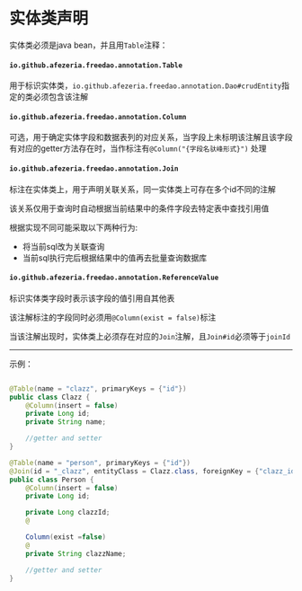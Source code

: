 # 实体类声明

实体类必须是java bean，并且用`Table`注释：

#### `io.github.afezeria.freedao.annotation.Table`

用于标识实体类，`io.github.afezeria.freedao.annotation.Dao#crudEntity`指定的类必须包含该注解

#### `io.github.afezeria.freedao.annotation.Column`

可选，用于确定实体字段和数据表列的对应关系，当字段上未标明该注解且该字段有对应的getter方法存在时，当作标注有`@Column("{字段名驮峰形式}")`
处理

#### `io.github.afezeria.freedao.annotation.Join`

标注在实体类上，用于声明关联关系，同一实体类上可存在多个id不同的注解

该关系仅用于查询时自动根据当前结果中的条件字段去特定表中查找引用值

根据实现不同可能采取以下两种行为:

- 将当前sql改为关联查询
- 当前sql执行完后根据结果中的值再去批量查询数据库

#### `io.github.afezeria.freedao.annotation.ReferenceValue`

标识实体类字段时表示该字段的值引用自其他表

该注解标注的字段同时必须用`@Column(exist = false)`标注

当该注解出现时，实体类上必须存在对应的`Join`注解，且`Join#id`必须等于`joinId`



---
示例：

```java

@Table(name = "clazz", primaryKeys = {"id"})
public class Clazz {
    @Column(insert = false)
    private Long id;
    private String name;

    //getter and setter 
}

@Table(name = "person", primaryKeys = {"id"})
@Join(id = "_clazz", entityClass = Clazz.class, foreignKey = {"clazz_id"})
public class Person {
    @Column(insert = false)
    private Long id;

    private Long clazzId;
    @

    Column(exist =false)
    @
    private String clazzName;

    //getter and setter 
}

```
